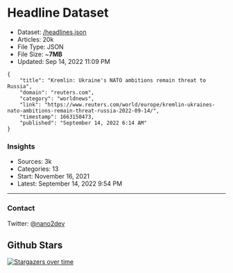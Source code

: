 # Headline Dataset

- Dataset: [/headlines.json](https://raw.githubusercontent.com/fwd/news/master/headlines.json) 
- Articles: 20k
- File Type: JSON
- File Size: ~**7MB**
- Updated: Sep 14, 2022 11:09 PM

```
{
    "title": "Kremlin: Ukraine's NATO ambitions remain threat to Russia",
    "domain": "reuters.com",
    "category": "worldnews",
    "link": "https://www.reuters.com/world/europe/kremlin-ukraines-nato-ambitions-remain-threat-russia-2022-09-14/",
    "timestamp": 1663150473,
    "published": "September 14, 2022 6:14 AM"
}
```

### Insights

- Sources: 3k
- Categories: 13
- Start: November 16, 2021
- Latest: September 14, 2022 9:54 PM

---

### Contact 

Twitter: [@nano2dev](https://twitter.com/nano2dev)

## Github Stars

[![Stargazers over time](https://starchart.cc/fwd/news.svg)](https://starchart.cc/fwd/news)
